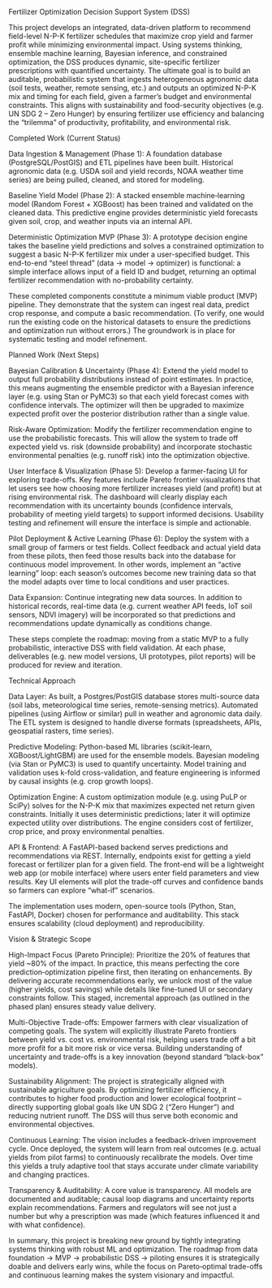 Fertilizer Optimization Decision Support System (DSS)

This project develops an integrated, data-driven platform to recommend field-level N-P-K fertilizer schedules that maximize crop yield and farmer profit while minimizing environmental impact. Using systems thinking, ensemble machine learning, Bayesian inference, and constrained optimization, the DSS produces dynamic, site-specific fertilizer prescriptions with quantified uncertainty. The ultimate goal is to build an auditable, probabilistic system that ingests heterogeneous agronomic data (soil tests, weather, remote sensing, etc.) and outputs an optimized N-P-K mix and timing for each field, given a farmer’s budget and environmental constraints. This aligns with sustainability and food-security objectives (e.g. UN SDG 2 – Zero Hunger) by ensuring fertilizer use efficiency and balancing the “trilemma” of productivity, profitability, and environmental risk.

Completed Work (Current Status)

Data Ingestion & Management (Phase 1): A foundation database (PostgreSQL/PostGIS) and ETL pipelines have been built. Historical agronomic data (e.g. USDA soil and yield records, NOAA weather time series) are being pulled, cleaned, and stored for modeling.

Baseline Yield Model (Phase 2): A stacked ensemble machine‐learning model (Random Forest + XGBoost) has been trained and validated on the cleaned data. This predictive engine provides deterministic yield forecasts given soil, crop, and weather inputs via an internal API.

Deterministic Optimization MVP (Phase 3): A prototype decision engine takes the baseline yield predictions and solves a constrained optimization to suggest a basic N-P-K fertilizer mix under a user-specified budget. This end-to-end “steel thread” (data → model → optimizer) is functional: a simple interface allows input of a field ID and budget, returning an optimal fertilizer recommendation with no-probability certainty.

These completed components constitute a minimum viable product (MVP) pipeline. They demonstrate that the system can ingest real data, predict crop response, and compute a basic recommendation. (To verify, one would run the existing code on the historical datasets to ensure the predictions and optimization run without errors.) The groundwork is in place for systematic testing and model refinement.

Planned Work (Next Steps)

Bayesian Calibration & Uncertainty (Phase 4): Extend the yield model to output full probability distributions instead of point estimates. In practice, this means augmenting the ensemble predictor with a Bayesian inference layer (e.g. using Stan or PyMC3) so that each yield forecast comes with confidence intervals. The optimizer will then be upgraded to maximize expected profit over the posterior distribution rather than a single value.

Risk-Aware Optimization: Modify the fertilizer recommendation engine to use the probabilistic forecasts. This will allow the system to trade off expected yield vs. risk (downside probability) and incorporate stochastic environmental penalties (e.g. runoff risk) into the optimization objective.

User Interface & Visualization (Phase 5): Develop a farmer-facing UI for exploring trade-offs. Key features include Pareto frontier visualizations that let users see how choosing more fertilizer increases yield (and profit) but at rising environmental risk. The dashboard will clearly display each recommendation with its uncertainty bounds (confidence intervals, probability of meeting yield targets) to support informed decisions. Usability testing and refinement will ensure the interface is simple and actionable.

Pilot Deployment & Active Learning (Phase 6): Deploy the system with a small group of farmers or test fields. Collect feedback and actual yield data from these pilots, then feed those results back into the database for continuous model improvement. In other words, implement an “active learning” loop: each season’s outcomes become new training data so that the model adapts over time to local conditions and user practices.

Data Expansion: Continue integrating new data sources. In addition to historical records, real-time data (e.g. current weather API feeds, IoT soil sensors, NDVI imagery) will be incorporated so that predictions and recommendations update dynamically as conditions change.

These steps complete the roadmap: moving from a static MVP to a fully probabilistic, interactive DSS with field validation. At each phase, deliverables (e.g. new model versions, UI prototypes, pilot reports) will be produced for review and iteration.

Technical Approach

Data Layer: As built, a Postgres/PostGIS database stores multi-source data (soil labs, meteorological time series, remote-sensing metrics). Automated pipelines (using Airflow or similar) pull in weather and agronomic data daily. The ETL system is designed to handle diverse formats (spreadsheets, APIs, geospatial rasters, time series).

Predictive Modeling: Python-based ML libraries (scikit-learn, XGBoost/LightGBM) are used for the ensemble models. Bayesian modeling (via Stan or PyMC3) is used to quantify uncertainty. Model training and validation uses k-fold cross-validation, and feature engineering is informed by causal insights (e.g. crop growth loops).

Optimization Engine: A custom optimization module (e.g. using PuLP or SciPy) solves for the N-P-K mix that maximizes expected net return given constraints. Initially it uses deterministic predictions; later it will optimize expected utility over distributions. The engine considers cost of fertilizer, crop price, and proxy environmental penalties.

API & Frontend: A FastAPI-based backend serves predictions and recommendations via REST. Internally, endpoints exist for getting a yield forecast or fertilizer plan for a given field. The front-end will be a lightweight web app (or mobile interface) where users enter field parameters and view results. Key UI elements will plot the trade-off curves and confidence bands so farmers can explore “what-if” scenarios.

The implementation uses modern, open-source tools (Python, Stan, FastAPI, Docker) chosen for performance and auditability. This stack ensures scalability (cloud deployment) and reproducibility.

Vision & Strategic Scope

High-Impact Focus (Pareto Principle): Prioritize the 20% of features that yield ~80% of the impact. In practice, this means perfecting the core prediction‐optimization pipeline first, then iterating on enhancements. By delivering accurate recommendations early, we unlock most of the value (higher yields, cost savings) while details like fine-tuned UI or secondary constraints follow. This staged, incremental approach (as outlined in the phased plan) ensures steady value delivery.

Multi-Objective Trade-offs: Empower farmers with clear visualization of competing goals. The system will explicitly illustrate Pareto frontiers between yield vs. cost vs. environmental risk, helping users trade off a bit more profit for a bit more risk or vice versa. Building understanding of uncertainty and trade-offs is a key innovation (beyond standard “black-box” models).

Sustainability Alignment: The project is strategically aligned with sustainable agriculture goals. By optimizing fertilizer efficiency, it contributes to higher food production and lower ecological footprint – directly supporting global goals like UN SDG 2 (“Zero Hunger”) and reducing nutrient runoff. The DSS will thus serve both economic and environmental objectives.

Continuous Learning: The vision includes a feedback-driven improvement cycle. Once deployed, the system will learn from real outcomes (e.g. actual yields from pilot farms) to continuously recalibrate the models. Over time this yields a truly adaptive tool that stays accurate under climate variability and changing practices.

Transparency & Auditability: A core value is transparency. All models are documented and auditable; causal loop diagrams and uncertainty reports explain recommendations. Farmers and regulators will see not just a number but why a prescription was made (which features influenced it and with what confidence).

In summary, this project is breaking new ground by tightly integrating systems thinking with robust ML and optimization. The roadmap from data foundation → MVP → probabilistic DSS → piloting ensures it is strategically doable and delivers early wins, while the focus on Pareto‐optimal trade-offs and continuous learning makes the system visionary and impactful.


